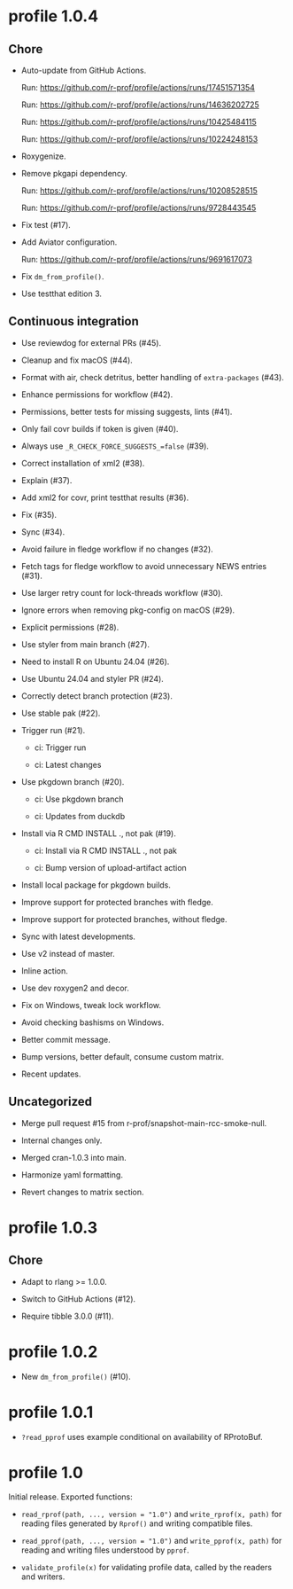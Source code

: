 <!-- NEWS.md is maintained by https://fledge.cynkra.com, contributors should not edit this file -->

# profile 1.0.4

## Chore

- Auto-update from GitHub Actions.

  Run: https://github.com/r-prof/profile/actions/runs/17451571354

  Run: https://github.com/r-prof/profile/actions/runs/14636202725

  Run: https://github.com/r-prof/profile/actions/runs/10425484115

  Run: https://github.com/r-prof/profile/actions/runs/10224248153

- Roxygenize.

- Remove pkgapi dependency.

  Run: https://github.com/r-prof/profile/actions/runs/10208528515

  Run: https://github.com/r-prof/profile/actions/runs/9728443545

- Fix test (#17).

- Add Aviator configuration.

  Run: https://github.com/r-prof/profile/actions/runs/9691617073

- Fix `dm_from_profile()`.

- Use testthat edition 3.

## Continuous integration

- Use reviewdog for external PRs (#45).

- Cleanup and fix macOS (#44).

- Format with air, check detritus, better handling of `extra-packages` (#43).

- Enhance permissions for workflow (#42).

- Permissions, better tests for missing suggests, lints (#41).

- Only fail covr builds if token is given (#40).

- Always use `_R_CHECK_FORCE_SUGGESTS_=false` (#39).

- Correct installation of xml2 (#38).

- Explain (#37).

- Add xml2 for covr, print testthat results (#36).

- Fix (#35).

- Sync (#34).

- Avoid failure in fledge workflow if no changes (#32).

- Fetch tags for fledge workflow to avoid unnecessary NEWS entries (#31).

- Use larger retry count for lock-threads workflow (#30).

- Ignore errors when removing pkg-config on macOS (#29).

- Explicit permissions (#28).

- Use styler from main branch (#27).

- Need to install R on Ubuntu 24.04 (#26).

- Use Ubuntu 24.04 and styler PR (#24).

- Correctly detect branch protection (#23).

- Use stable pak (#22).

- Trigger run (#21).

  - ci: Trigger run

  - ci: Latest changes

- Use pkgdown branch (#20).

  - ci: Use pkgdown branch

  - ci: Updates from duckdb

- Install via R CMD INSTALL ., not pak (#19).

  - ci: Install via R CMD INSTALL ., not pak

  - ci: Bump version of upload-artifact action

- Install local package for pkgdown builds.

- Improve support for protected branches with fledge.

- Improve support for protected branches, without fledge.

- Sync with latest developments.

- Use v2 instead of master.

- Inline action.

- Use dev roxygen2 and decor.

- Fix on Windows, tweak lock workflow.

- Avoid checking bashisms on Windows.

- Better commit message.

- Bump versions, better default, consume custom matrix.

- Recent updates.

## Uncategorized

- Merge pull request #15 from r-prof/snapshot-main-rcc-smoke-null.

- Internal changes only.

- Merged cran-1.0.3 into main.

- Harmonize yaml formatting.

- Revert changes to matrix section.


# profile 1.0.3

## Chore

- Adapt to rlang >= 1.0.0.

- Switch to GitHub Actions (#12).

- Require tibble 3.0.0 (#11).


# profile 1.0.2

- New `dm_from_profile()` (#10).


# profile 1.0.1

- `?read_pprof` uses example conditional on availability of RProtoBuf.

# profile 1.0

Initial release. Exported functions:

- `read_rprof(path, ..., version = "1.0")` and `write_rprof(x, path)` for reading files generated by `Rprof()` and writing compatible files.

- `read_pprof(path, ..., version = "1.0")` and `write_pprof(x, path)` for reading and writing files understood by `pprof`.

- `validate_profile(x)` for validating profile data, called by the readers and writers.

